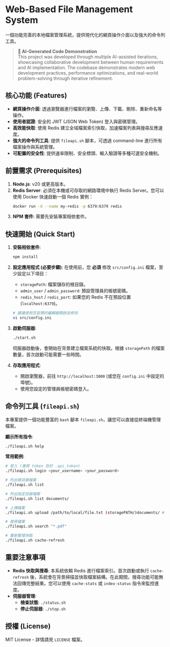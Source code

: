 # Web-Based File Management System

一個功能完善的本地檔案管理系統，提供現代化的網頁操作介面以及強大的命令列工具。

> **🤖 AI-Generated Code Demonstration**  
> This project was developed through multiple AI-assisted iterations, showcasing collaborative development between human requirements and AI implementation. The codebase demonstrates modern web development practices, performance optimizations, and real-world problem-solving through iterative refinement.

## 核心功能 (Features)

*   **網頁操作介面**: 透過瀏覽器進行檔案的瀏覽、上傳、下載、刪除、重新命名等操作。
*   **使用者認證**: 安全的 JWT (JSON Web Token) 登入與密碼管理。
*   **高效能快取**: 使用 Redis 建立全域檔案索引快取，加速檔案列表與搜尋反應速度。
*   **強大的命令列工具**: 提供 `fileapi.sh` 腳本，可透過 command-line 進行所有檔案操作與系統管理。
*   **可配置的安全性**: 提供速率限制、安全標頭、輸入驗證等多種可選安全機制。

## 前置需求 (Prerequisites)

1.  **Node.js**: v20 或更高版本。
2.  **Redis Server**: 必須在本機或可存取的網路環境中執行 Redis Server。您可以使用 Docker 快速啟動一個 Redis 實例：
    ```bash
    docker run -d --name my-redis -p 6379:6379 redis
    ```
3.  **NPM 套件**: 需要先安裝專案相依套件。

## 快速開始 (Quick Start)

1.  **安裝相依套件**:
    ```bash
    npm install
    ```

2.  **設定應用程式 (必要步驟)**:
    在使用前，您 **必須** 修改 `src/config.ini` 檔案，至少設定以下項目：
    *   `storagePath`: 檔案儲存的根目錄。
    *   `admin_user` / `admin_password`: 預設管理員的帳號密碼。
    *   `redis_host` / `redis_port`: 如果您的 Redis 不在預設位置 (`localhost:6379`)。
    ```bash
    # 建議使用您習慣的編輯器開啟並修改
    vi src/config.ini
    ```

3.  **啟動伺服器**:
    ```bash
    ./start.sh
    ```
    伺服器啟動後，會開始在背景建立檔案系統的快取。根據 `storagePath` 的檔案數量，首次啟動可能需要一些時間。

4.  **存取應用程式**:
    *   開啟瀏覽器，前往 `http://localhost:3000` (或您在 `config.ini` 中設定的埠號)。
    *   使用您設定的管理員帳號密碼登入。

## 命令列工具 (`fileapi.sh`)

本專案提供一個功能豐富的 `bash` 腳本 `fileapi.sh`，讓您可以直接從終端機管理檔案。

**顯示所有指令**:
```bash
./fileapi.sh help
```

**常用範例**:
```bash
# 登入 (會將 token 存於 .api_token)
./fileapi.sh login <your_username> <your_password>

# 列出根目錄檔案
./fileapi.sh list

# 列出指定目錄檔案
./fileapi.sh list documents/

# 上傳檔案
./fileapi.sh upload /path/to/local/file.txt (storagePATH/)documents/ # the documents folder under parameter storagePATH in config.ini

# 搜尋檔案
./fileapi.sh search "*.pdf"

# 重新整理快取
./fileapi.sh cache-refresh
```

## 重要注意事項

*   **Redis 快取與搜尋**: 本系統依賴 Redis 進行檔案索引。首次啟動或執行 `cache-refresh` 後，系統會在背景掃描並快取檔案結構。在此期間，搜尋功能可能無法回傳完整結果。您可以使用 `cache-stats` 或 `index-status` 指令來監控進度。
*   **伺服器管理**:
    *   **檢查狀態**: `./status.sh`
    *   **停止伺服器**: `./stop.sh`

## 授權 (License)

MIT License - 詳情請見 `LICENSE` 檔案。
